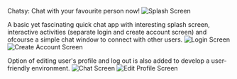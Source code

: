 Chatsy: Chat with your favourite person now!
![Splash Screen](https://user-images.githubusercontent.com/66664643/129386022-62a52f41-4145-465b-8af2-6a1c9fd7d458.png)


A basic yet fascinating quick chat app with interesting splash screen, interactive activities (separate login and create account screen) and ofcourse a simple chat window to connect with other users. 
![Login Screen](https://user-images.githubusercontent.com/66664643/129386019-4cdba32c-4f44-485f-9fc0-a37b93424425.png)
![Create Account Screen](https://user-images.githubusercontent.com/66664643/129386014-0afba36e-23a9-4e0f-a54e-912927a80ebc.png)


Option of editing user's profile and log out is also added to develop a user-friendly environment.
![Chat Screen](https://user-images.githubusercontent.com/66664643/129386257-0d4998ff-6f30-44ff-8bba-69565b24143a.png)
![Edit Profile Screen](https://user-images.githubusercontent.com/66664643/129386266-169f25ca-ba2a-49f2-85aa-ecd8ec5897b5.png)


